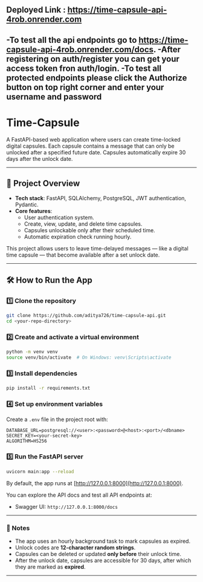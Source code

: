 Deployed Link : https://time-capsule-api-4rob.onrender.com
---
-To test all the api endpoints go to https://time-capsule-api-4rob.onrender.com/docs.
-After registering on auth/register you can get your access token fron auth/login.
-To test all protected endpoints please click the Authorize button on top right corner and enter your username and password
---

# Time-Capsule

A FastAPI-based web application where users can create time-locked digital capsules. Each capsule contains a message that can only be unlocked after a specified future date. Capsules automatically expire 30 days after the unlock date.

---

## 🚀 Project Overview

- **Tech stack**: FastAPI, SQLAlchemy, PostgreSQL, JWT authentication, Pydantic.
- **Core features**:
  - User authentication system.
  - Create, view, update, and delete time capsules.
  - Capsules unlockable only after their scheduled time.
  - Automatic expiration check running hourly.
  
This project allows users to leave time-delayed messages — like a digital time capsule — that become available after a set unlock date.

---

## 🛠 How to Run the App

### 1️⃣ Clone the repository
```bash
git clone https://github.com/aditya726/time-capsule-api.git
cd <your-repo-directory>
```

### 2️⃣ Create and activate a virtual environment
```bash
python -m venv venv
source venv/bin/activate  # On Windows: venv\Scripts\activate
```

### 3️⃣ Install dependencies
```bash
pip install -r requirements.txt
```

### 4️⃣ Set up environment variables
Create a `.env` file in the project root with:
```
DATABASE_URL=postgresql://<user>:<password>@<host>:<port>/<dbname>
SECRET_KEY=<your-secret-key>
ALGORITHM=HS256
```

### 5️⃣ Run the FastAPI server
```bash
uvicorn main:app --reload
```

By default, the app runs at [http://127.0.0.1:8000](http://127.0.0.1:8000).

You can explore the API docs and test all API endpoints at:
- Swagger UI: `http://127.0.0.1:8000/docs`
---


### 📌 Notes

- The app uses an hourly background task to mark capsules as expired.
- Unlock codes are **12-character random strings**.
- Capsules can be deleted or updated **only before** their unlock time.
- After the unlock date, capsules are accessible for 30 days, after which they are marked as **expired**.

---

